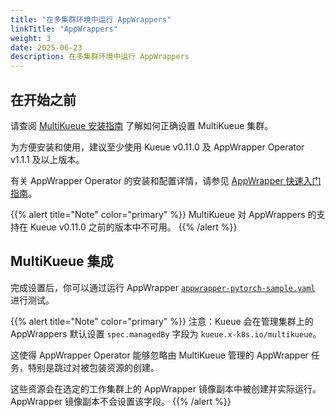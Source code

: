 ```yaml
---
title: "在多集群环境中运行 AppWrappers"
linkTitle: "AppWrappers"
weight: 3
date: 2025-06-23
description: 在多集群环境中运行 AppWrappers
---
```


## 在开始之前

请查阅 [MultiKueue 安装指南](/docs/tasks/manage/setup_multikueue) 了解如何正确设置 MultiKueue 集群。

为方便安装和使用，建议至少使用 Kueue v0.11.0 及 AppWrapper Operator v1.1.1 及以上版本。

有关 AppWrapper Operator 的安装和配置详情，请参见 [AppWrapper 快速入门指南](https://project-codeflare.github.io/appwrapper/quick-start/)。

{{% alert title="Note" color="primary" %}}
MultiKueue 对 AppWrappers 的支持在 Kueue v0.11.0 之前的版本中不可用。
{{% /alert %}}

## MultiKueue 集成

完成设置后，你可以通过运行 AppWrapper [`appwrapper-pytorch-sample.yaml`](/docs/tasks/run/appwrappers/#example-appwrapper-containing-a-pytorchjob) 进行测试。

{{% alert title="Note" color="primary" %}}
注意：Kueue 会在管理集群上的 AppWrappers 默认设置 `spec.managedBy` 字段为 `kueue.x-k8s.io/multikueue`。

这使得 AppWrapper Operator 能够忽略由 MultiKueue 管理的 AppWrapper 任务，特别是跳过对被包装资源的创建。

这些资源会在选定的工作集群上的 AppWrapper 镜像副本中被创建并实际运行。
AppWrapper 镜像副本不会设置该字段。
{{% /alert %}}
